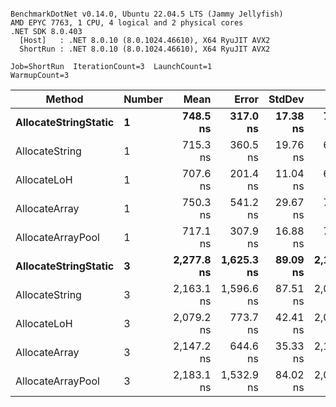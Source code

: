 ```

BenchmarkDotNet v0.14.0, Ubuntu 22.04.5 LTS (Jammy Jellyfish)
AMD EPYC 7763, 1 CPU, 4 logical and 2 physical cores
.NET SDK 8.0.403
  [Host]   : .NET 8.0.10 (8.0.1024.46610), X64 RyuJIT AVX2
  ShortRun : .NET 8.0.10 (8.0.1024.46610), X64 RyuJIT AVX2

Job=ShortRun  IterationCount=3  LaunchCount=1  
WarmupCount=3  

```
| Method               | Number | Mean       | Error      | StdDev   | Min        | Max        | Gen0   | Gen1   | Allocated |
|--------------------- |------- |-----------:|-----------:|---------:|-----------:|-----------:|-------:|-------:|----------:|
| **AllocateStringStatic** | **1**      |   **748.5 ns** |   **317.0 ns** | **17.38 ns** |   **734.5 ns** |   **767.9 ns** | **0.0124** | **0.0114** |   **1.02 KB** |
| AllocateString       | 1      |   715.3 ns |   360.5 ns | 19.76 ns |   698.1 ns |   736.9 ns | 0.0124 | 0.0114 |   1.02 KB |
| AllocateLoH          | 1      |   707.6 ns |   201.4 ns | 11.04 ns |   698.8 ns |   720.0 ns | 0.0124 | 0.0114 |   1.02 KB |
| AllocateArray        | 1      |   750.3 ns |   541.2 ns | 29.67 ns |   716.0 ns |   768.4 ns | 0.0124 | 0.0114 |   1.02 KB |
| AllocateArrayPool    | 1      |   717.1 ns |   307.9 ns | 16.88 ns |   701.1 ns |   734.7 ns | 0.0124 | 0.0114 |   1.02 KB |
| **AllocateStringStatic** | **3**      | **2,277.8 ns** | **1,625.3 ns** | **89.09 ns** | **2,174.9 ns** | **2,329.5 ns** | **0.0343** | **0.0305** |   **3.07 KB** |
| AllocateString       | 3      | 2,163.1 ns | 1,596.6 ns | 87.51 ns | 2,069.5 ns | 2,242.9 ns | 0.0343 | 0.0305 |   3.07 KB |
| AllocateLoH          | 3      | 2,079.2 ns |   773.7 ns | 42.41 ns | 2,054.6 ns | 2,128.2 ns | 0.0343 | 0.0305 |   3.07 KB |
| AllocateArray        | 3      | 2,147.2 ns |   644.6 ns | 35.33 ns | 2,117.4 ns | 2,186.2 ns | 0.0343 | 0.0305 |   3.07 KB |
| AllocateArrayPool    | 3      | 2,183.1 ns | 1,532.9 ns | 84.02 ns | 2,088.1 ns | 2,247.6 ns | 0.0343 | 0.0305 |   3.07 KB |
